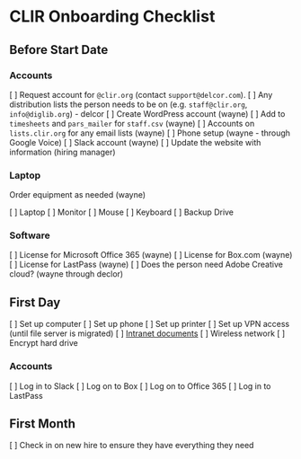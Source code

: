 # CLIR Onboarding Checklist

## Before Start Date

### Accounts

[ ] Request account for `@clir.org` (contact `support@delcor.com`).
[ ] Any distribution lists the person needs to be on (e.g. `staff@clir.org`, `info@diglib.org`) - delcor
[ ] Create WordPress account (wayne)
[ ] Add to `timesheets` and `pars_mailer` for `staff.csv` (wayne)
[ ] Accounts on `lists.clir.org` for any email lists (wayne)
[ ] Phone setup (wayne - through Google Voice)
[ ] Slack account (wayne)
[ ] Update the website with information (hiring manager)

### Laptop

Order equipment as needed (wayne)

[ ] Laptop
[ ] Monitor
[ ] Mouse
[ ] Keyboard
[ ] Backup Drive

### Software

[ ] License for Microsoft Office 365 (wayne)
[ ] License for Box.com (wayne)
[ ] License for LastPass (wayne)
[ ] Does the person need Adobe Creative cloud? (wayne through declor)

## First Day

[ ] Set up computer
[ ] Set up phone
[ ] Set up printer
[ ] Set up VPN access (until file server is migrated)
[ ] [Intranet documents](https://intranet.clir.org/new-employees/)
[ ] Wireless network
[ ] Encrypt hard drive

### Accounts

[ ] Log in to Slack
[ ] Log on to Box
[ ] Log on to Office 365
[ ] Log in to LastPass

## First Month

[ ] Check in on new hire to ensure they have everything they need
